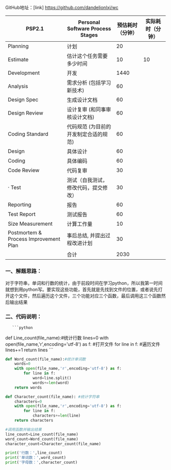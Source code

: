 GitHub地址：[link] https://github.com/dandelionlxj/wc  


| PSP2.1                                | Personal Software Process Stages      | 预估耗时（分钟） | 实际耗时（分钟） |
| ------------------------------------- | ------------------------------------- | ---------------- | ---------------- |
| Planning                              | 计划                                  |  20                |                  |
| Estimate                              | 估计这个任务需要多少时间              |      10            |     10             |
| Development                           | 开发                                  |  1440                |                  |
| Analysis                              | 需求分析 (包括学习新技术)             |  60               |                  |
| Design Spec                           | 生成设计文档                          |  60                |                  |
| Design Review                         | 设计复审 (和同事审核设计文档)         |     60             |                  |
| Coding Standard                       | 代码规范 (为目前的开发制定合适的规范) |      60            |                  |
| Design                                | 具体设计                              |     60             |                  |
| Coding                                | 具体编码                              |      60            |                  |
| Code Review                           | 代码复审                              |   30               |                  |
| · Test                                | 测试（自我测试，修改代码，提交修改）  |     30             |                  |
| Reporting                             | 报告                                  |  60                |                  |
| Test Report                           | 测试报告                              |    60              |                  |
| Size Measurement                      | 计算工作量                            |      10            |                  |
| Postmortem & Process Improvement Plan | 事后总结, 并提出过程改进计划          |         30         |                  |
|                                       | 合计                                  |     2030             |                  |

### 一、解题思路：  

​        对于字符串，单词和行数的统计，由于前段时间在学习python，所以我第一时间就想到用python写。要实现这些功能，首先就是先找到文件的位置，或者说先打开这个文件，然后遍历这个文件，三个功能对应三个函数，最后调用这三个函数然后输出结果  

### 二、代码说明：  

       ```python
def Line_count(file_name):#统计行数
	lines=0
	with open(file_name,'r',encoding='utf-8') as f:   #打开文件
		for line in f:    #遍历文件
			lines+=1
	return lines
       ```

```python
def Word_count(file_name):#统计单词数
	words=0
	with open(file_name,'r',encoding='utf-8') as f:
		for line in f:
			word=line.split()
			words+=len(word)
	return words
```

```python 
def Character_count(file_name): #统计字符串
	characters=0
	with open(file_name,'r',encoding='utf-8') as f:
		for line in f:
			characters+=len(line)
	return characters
```

```python
#调用函数并输出结果
line_count=Line_count(file_name)
word_count=Word_count(file_name)
character_count=Character_count(file_name)

print('行数：',line_count)
print('单词数：',word_count)
print('字母数：',character_count)
```

